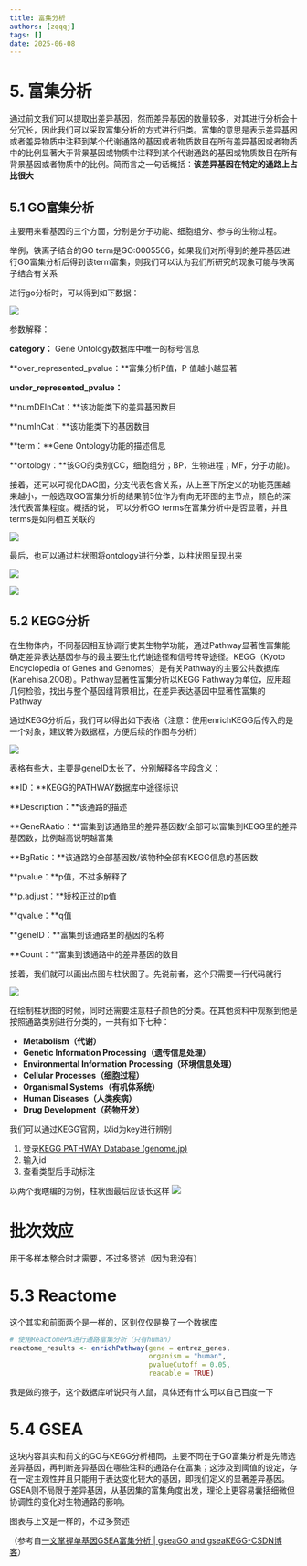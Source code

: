 ```yaml
---
title: 富集分析
authors: [zqqqj]
tags: []
date: 2025-06-08
---
```

# 5. 富集分析

通过前文我们可以提取出差异基因，然而差异基因的数量较多，对其进行分析会十分冗长，因此我们可以采取富集分析的方式进行归类。富集的意思是表示差异基因或者差异物质中注释到某个代谢通路的基因或者物质数目在所有差异基因或者物质中的比例显著大于背景基因或物质中注释到某个代谢通路的基因或物质数目在所有背景基因或者物质中的比例。简而言之一句话概括：**该差异基因在特定的通路上占比很大**

## 5.1 GO富集分析

主要用来看基因的三个方面，分别是分子功能、细胞组分、参与的生物过程。

举例，铁离子结合的GO term是GO:0005506，如果我们对所得到的差异基因进行GO富集分析后得到该term富集，则我们可以认为我们所研究的现象可能与铁离子结合有关系

进行go分析时，可以得到如下数据：

![](http://8.130.141.48/wp-content/uploads/2024/08/4-1.png)

参数解释：

**category：** Gene Ontology数据库中唯一的标号信息

**over_represented_pvalue：**富集分析P值，P 值越小越显著

**under_represented_pvalue：**

**numDEInCat：**该功能类下的差异基因数目

**numInCat：**该功能类下的基因数目

**term：**Gene Ontology功能的描述信息

**ontology：**该GO的类别(CC，细胞组分；BP，生物进程；MF，分子功能)。

接着，还可以可视化DAG图，分支代表包含关系，从上至下所定义的功能范围越来越小，一般选取GO富集分析的结果前5位作为有向无环图的主节点，颜色的深浅代表富集程度。概括的说， 可以分析GO terms在富集分析中是否显著，并且terms是如何相互关联的

![](http://8.130.141.48/wp-content/uploads/2024/08/5-1.png)

最后，也可以通过柱状图将ontology进行分类，以柱状图呈现出来

![](http://8.130.141.48/wp-content/uploads/2024/08/6-1.png)

![](http://8.130.141.48/wp-content/uploads/2024/08/7-1.png)

## 5.2 KEGG分析

在生物体内，不同基因相互协调行使其生物学功能，通过Pathway显著性富集能确定差异表达基因参与的最主要生化代谢途径和信号转导途径。KEGG（Kyoto Encyclopedia of Genes and Genomes）是有关Pathway的主要公共数据库(Kanehisa,2008）。Pathway显著性富集分析以KEGG Pathway为单位，应用超几何检验，找出与整个基因组背景相比，在差异表达基因中显著性富集的Pathway

通过KEGG分析后，我们可以得出如下表格（注意：使用enrichKEGG后传入的是一个对象，建议转为数据框，方便后续的作图与分析）

![](http://8.130.141.48/wp-content/uploads/2024/08/8-1.png)

表格有些大，主要是geneID太长了，分别解释各字段含义：

**ID：**KEGG的PATHWAY数据库中途径标识

**Description：**该通路的描述

**GeneRAatio：**富集到该通路里的差异基因数/全部可以富集到KEGG里的差异基因数，比例越高说明越富集

**BgRatio：**该通路的全部基因数/该物种全部有KEGG信息的基因数

**pvalue：**p值，不过多解释了

**p.adjust：**矫校正过的p值

**qvalue：**q值

**geneID：**富集到该通路里的基因的名称

**Count：**富集到该通路中的差异基因的数目

接着，我们就可以画出点图与柱状图了。先说前者，这个只需要一行代码就行

![](http://8.130.141.48/wp-content/uploads/2024/08/9-1.png)

在绘制柱状图的时候，同时还需要注意柱子颜色的分类。在其他资料中观察到他是按照通路类别进行分类的，一共有如下七种：

- **Metabolism（代谢）**
- **Genetic Information Processing（遗传信息处理）**
- **Environmental Information Processing（环境信息处理）**
- **Cellular Processes（细胞过程）**
- **Organismal Systems（有机体系统）**
- **Human Diseases（人类疾病）**
- **Drug Development（药物开发）**

我们可以通过KEGG官网，以id为key进行辨别

1. 登录[KEGG PATHWAY Database (genome.jp)](https://www.genome.jp/kegg/pathway.html)
2. 输入id
3. 查看类型后手动标注

以两个我瞎编的为例，柱状图最后应该长这样
![](http://8.130.141.48/wp-content/uploads/2024/08/10-1.png)



# 批次效应

用于多样本整合时才需要，不过多赘述（因为我没有）

# 5.3 Reactome

这个其实和前面两个是一样的，区别仅仅是换了一个数据库

```R
# 使用ReactomePA进行通路富集分析（只有human）
reactome_results <- enrichPathway(gene = entrez_genes, 
                                  organism = "human", 
                                  pvalueCutoff = 0.05, 
                                  readable = TRUE)
```

我是做的猴子，这个数据库听说只有人鼠，具体还有什么可以自己百度一下



# 5.4 GSEA

这块内容其实和前文的GO与KEGG分析相同，主要不同在于GO富集分析是先筛选差异基因，再判断差异基因在哪些注释的通路存在富集；这涉及到阈值的设定，存在一定主观性并且只能用于表达变化较大的基因，即我们定义的显著差异基因。GSEA则不局限于差异基因，从基因集的富集角度出发，理论上更容易囊括细微但协调性的变化对生物通路的影响。

图表与上文是一样的，不过多赘述

（参考自[一文掌握单基因GSEA富集分析 | gseaGO and gseaKEGG-CSDN博客](https://blog.csdn.net/kanghua_du/article/details/136007496)）